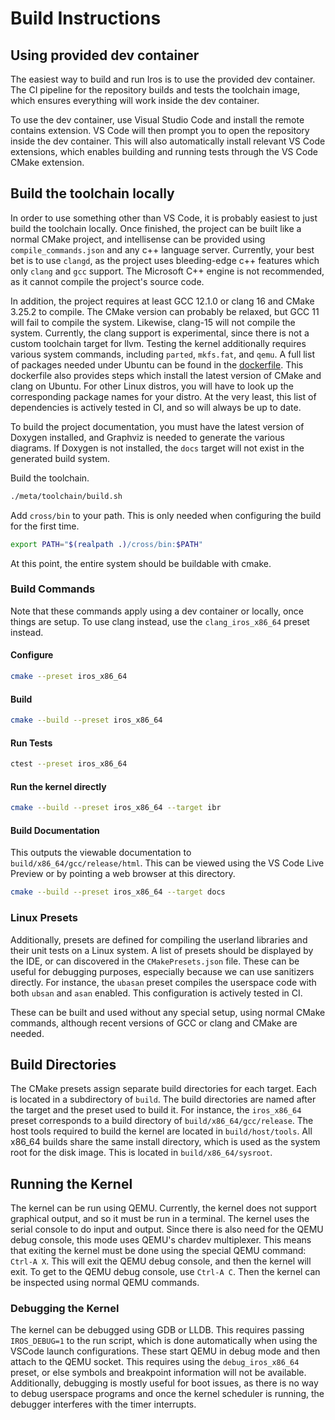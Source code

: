 # Build Instructions

## Using provided dev container

The easiest way to build and run Iros is to use the provided dev container. The CI pipeline for the repository builds
and tests the toolchain image, which ensures everything will work inside the dev container.

To use the dev container, use Visual Studio Code and install the remote contains extension. VS Code will then prompt you
to open the repository inside the dev container. This will also automatically install relevant VS Code extensions, which
enables building and running tests through the VS Code CMake extension.

## Build the toolchain locally

In order to use something other than VS Code, it is probably easiest to just build the toolchain locally. Once finished,
the project can be built like a normal CMake project, and intellisense can be provided using `compile_commands.json` and
any c++ language server. Currently, your best bet is to use `clangd`, as the project uses bleeding-edge c++ features
which only `clang` and `gcc` support. The Microsoft C++ engine is not recommended, as it cannot compile the project's
source code.

In addition, the project requires at least GCC 12.1.0 or clang 16 and CMake 3.25.2 to compile. The CMake version can
probably be relaxed, but GCC 11 will fail to compile the system. Likewise, clang-15 will not compile the system.
Currently, the clang support is experimental, since there is not a custom toolchain target for llvm. Testing the kernel
additionally requires various system commands, including `parted`, `mkfs.fat`, and `qemu`. A full list of packages
needed under Ubuntu can be found in the
[dockerfile](https://github.com/ColeTrammer/iros/tree/iris/meta/docker/Dockerfile). This dockerfile also provides steps
which install the latest version of CMake and clang on Ubuntu. For other Linux distros, you will have to look up the
corresponding package names for your distro. At the very least, this list of dependencies is actively tested in CI, and
so will always be up to date.

To build the project documentation, you must have the latest version of Doxygen installed, and Graphviz is needed to
generate the various diagrams. If Doxygen is not installed, the `docs` target will not exist in the generated build
system.

Build the toolchain.

```sh
./meta/toolchain/build.sh
```

Add `cross/bin` to your path. This is only needed when configuring the build for the first time.

```sh
export PATH="$(realpath .)/cross/bin:$PATH"
```

At this point, the entire system should be buildable with cmake.

### Build Commands

Note that these commands apply using a dev container or locally, once things are setup. To use clang instead, use the
`clang_iros_x86_64` preset instead.

#### Configure

```sh
cmake --preset iros_x86_64
```

#### Build

```sh
cmake --build --preset iros_x86_64
```

#### Run Tests

```sh
ctest --preset iros_x86_64
```

#### Run the kernel directly

```sh
cmake --build --preset iros_x86_64 --target ibr
```

#### Build Documentation

This outputs the viewable documentation to `build/x86_64/gcc/release/html`. This can be viewed using the VS Code Live
Preview or by pointing a web browser at this directory.

```sh
cmake --build --preset iros_x86_64 --target docs
```

### Linux Presets

Additionally, presets are defined for compiling the userland libraries and their unit tests on a Linux system. A list of
presets should be displayed by the IDE, or can discovered in the `CMakePresets.json` file. These can be useful for
debugging purposes, especially because we can use sanitizers directly. For instance, the `ubasan` preset compiles the
userspace code with both `ubsan` and `asan` enabled. This configuration is actively tested in CI.

These can be built and used without any special setup, using normal CMake commands, although recent versions of GCC or
clang and CMake are needed.

## Build Directories

The CMake presets assign separate build directories for each target. Each is located in a subdirectory of `build`. The
build directories are named after the target and the preset used to build it. For instance, the `iros_x86_64` preset
corresponds to a build directory of `build/x86_64/gcc/release`. The host tools required to build the kernel are located
in `build/host/tools`. All x86_64 builds share the same install directory, which is used as the system root for the disk
image. This is located in `build/x86_64/sysroot`.

## Running the Kernel

The kernel can be run using QEMU. Currently, the kernel does not support graphical output, and so it must be run in a
terminal. The kernel uses the serial console to do input and output. Since there is also need for the QEMU debug
console, this mode uses QEMU's chardev multiplexer. This means that exiting the kernel must be done using the special
QEMU command: `Ctrl-A X`. This will exit the QEMU debug console, and then the kernel will exit. To get to the QEMU debug
console, use `Ctrl-A C`. Then the kernel can be inspected using normal QEMU commands.

### Debugging the Kernel

The kernel can be debugged using GDB or LLDB. This requires passing `IROS_DEBUG=1` to the run script, which is done
automatically when using the VSCode launch configurations. These start QEMU in debug mode and then attach to the QEMU
socket. This requires using the `debug_iros_x86_64` preset, or else symbols and breakpoint information will not be
available. Additionally, debugging is mostly useful for boot issues, as there is no way to debug userspace programs and
once the kernel scheduler is running, the debugger interferes with the timer interrupts.

